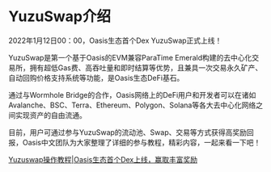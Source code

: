 # YuzuSwap介绍

2022年1月12日00：00，Oasis生态首个Dex YuzuSwap正式上线！

YuzuSwap是第一个基于Oasis的EVM兼容ParaTime Emerald构建的去中心化交易所，拥有超低Gas费、高吞吐量和即时结算等优势，且兼具一次交易永久矿产、自动回购价格支持系统等功能，是Oasis生态DeFi基石。

通过与Wormhole Bridge的合作，Oasis网络上的DeFi用户和开发者可以在诸如Avalanche、BSC、Terra、Ethereum、Polygon、Solana等各大去中心化网络之间实现资产的自由流通。

目前，用户可通过参与YuzuSwap的流动池、Swap、交易等方式获得高奖励回报，Oasis中文团队为大家整理了详细的参与教程，精彩内容，一起来看一下吧！

[Yuzuswap操作教程|Oasis生态首个Dex上线，赢取丰富奖励
](https://medium.com/@OasisNetworkCN/yuzuswap%E6%93%8D%E4%BD%9C%E6%95%99%E7%A8%8B-oasis%E7%94%9F%E6%80%81%E9%A6%96%E4%B8%AAdex%E4%B8%8A%E7%BA%BF-%E8%B5%A2%E5%8F%96%E4%B8%B0%E5%AF%8C%E5%A5%96%E5%8A%B1-9cb5fbbfe112)